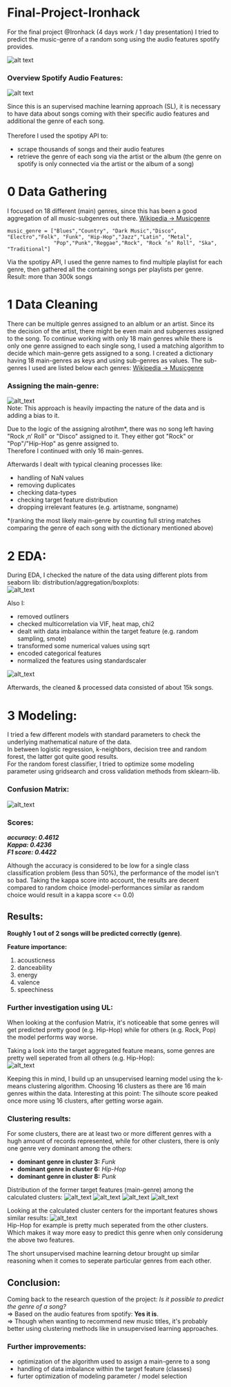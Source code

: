 # Final-Project-Ironhack

For the final project @Ironhack (4 days work / 1 day presentation) I tried to predict the music-genre of a random song using the audio features spotify provides. <br>


![alt text](https://github.com/powerflo-data/Final-Project-Ironhack/blob/main/research_question.JPG)

### Overview Spotify Audio Features:
![alt text](https://github.com/powerflo-data/Final-Project-Ironhack/blob/main/audio_features.JPG)


Since this is an supervised machine learning approach (SL), it is necessary to have data about songs coming with their specific audio features and additional the genre of each song. <br>
<br>
Therefore I used the spotipy API to: <br>
- scrape thousands of songs and their audio features <br>
- retrieve the genre of each song via the artist or the album (the genre on spotify is only connected via the artist or the album of a song) <br>
   
    
# 0 Data Gathering 
I focused on 18 different (main) genres, since this has been a good aggregation of all music-subgenres out there.   [Wikipedia -> Musicgenre](https://de.wikipedia.org/wiki/Kategorie:Musikgenre)

```
music_genre = ["Blues","Country", "Dark Music","Disco", "Electro","Folk", "Funk", "Hip-Hop","Jazz","Latin", "Metal", 
               "Pop","Punk","Reggae","Rock", "Rock ’n’ Roll", "Ska", "Traditional"]
```
               
Via the spotipy API, I used the genre names to find multiple playlist for each genre, then gathered all the containing songs per playlists per genre. <br>
Result: more than 300k songs
  
# 1 Data Cleaning
There can be multiple genres assigned to an alblum or an artist. Since its the decision of the artist, there might be even main and subgenres assigned to the song. To continue working with only 18 main genres while there is only one genre assigned to each single song, I used a matching algorithm to decide which main-genre gets assigned to a song. I created a dictionary having 18 main-genres as keys and using sub-genres as values. The sub-genres I used are listed below each genres: [Wikipedia -> Musicgenre](https://de.wikipedia.org/wiki/Kategorie:Musikgenre) <br>


### Assigning the main-genre:
![alt_text](https://github.com/powerflo-data/Final-Project-Ironhack/blob/main/main_genre_assignment.JPG) <br>
Note: This approach is heavily impacting the nature of the data and is adding a bias to it.  <br>

Due to the logic of the assigning alrotihm*, there was no song left having "Rock ‚n‘ Roll" or "Disco" assigned to it. They either got "Rock" or "Pop"/"Hip-Hop" as genre assigned to. <br>
Therefore I continued with only 16 main-genres. <br>

Afterwards I dealt with typical cleaning processes like:
- handling of NaN values
- removing duplicates
- checking data-types
- checking target feature distribution
- dropping irrelevant features (e.g. artistname, songname)


*(ranking the most likely main-genre by counting full string matches comparing the genre of each song with the dictionary mentioned above)

# 2 EDA:

During EDA, I checked the nature of the data using different plots from seaborn lib: distribution/aggregation/boxplots: <br>
![alt_text](https://github.com/powerflo-data/Final-Project-Ironhack/blob/main/danceability_genre_aggregation.png) <br>

Also I: <br>
- removed outliners
- checked multicorrelation via VIF, heat map, chi2
- dealt with data imbalance within the target feature (e.g. random sampling, smote)
- transformed some numerical values using sqrt
- encoded categorical features
- normalized the features using standardscaler

![alt_text](https://github.com/powerflo-data/Final-Project-Ironhack/blob/main/heatmap.png) <br>

Afterwards, the cleaned & processed data consisted of about 15k songs.

# 3 Modeling:

I tried a few different models with standard parameters to check the underlying mathematical nature of the data. <br>
In between logistic regression, k-neighbors, decision tree and random forest, the latter got quite good results. <br>
For the random forest classifier, I tried to optimize some modeling parameter using gridsearch and cross validation methods from sklearn-lib. <br>
### Confusion Matrix: <br>
![alt_text](https://github.com/powerflo-data/Final-Project-Ironhack/blob/main/Confusion_matrix_norm_random_forest.png) <br>

### Scores: <br>
***accuracy:  0.4612 <br>
Kappa:  0.4236 <br>
F1 score:  0.4422*** <br>

Although the accuracy is considered to be low for a single class classification problem (less than 50%), the performance of the model isn't so bad. Taking the kappa score into account, the results are decent compared to random choice (model-performances similar as random choice would result in a kappa score <= 0.0) <br>


## Results: <br>

**Roughly 1 out of 2 songs will be predicted correctly (genre)**. <br>

**Feature importance:**
1) acousticness
2) danceability
3) energy
4) valence
5) speechiness




### Further investigation using UL: <br>
When looking at the confusion Matrix, it's noticeable that some genres will get predicted pretty good (e.g. Hip-Hop) while for others (e.g. Rock, Pop) the model performs way worse. <br> 

Taking a look into the target aggregated feature means, some genres are pretty well seperated from all others (e.g. Hip-Hop): <br>
![alt_text](https://github.com/powerflo-data/Final-Project-Ironhack/blob/main/energy_vs_speechiness_mean.png) <br>

Keeping this in mind, I build up an unsupervised learning model using the k-means clustering algorithm. Choosing 16 clusters as there are 16 main genres within the data. Interesting at this point: The silhoute score peaked once more using 16 clusters, after getting worse again.

### Clustering results: 

For some clusters, there are at least two or more different genres with a hugh amount of records represented, while for other clusters, there is only one genre very dominant among the others:
- **dominant genre in cluster 3:** *Funk*
- **dominant genre in cluster 6:** *Hip-Hop*
- **dominant genre in cluster 8:** *Punk* <br>

Distribution of the former target features (main-genre) among the calculated clusters:
![alt_text](https://github.com/powerflo-data/Final-Project-Ironhack/blob/main/kmeans_cluster_with_targets1.png)
![alt_text](https://github.com/powerflo-data/Final-Project-Ironhack/blob/main/kmeans_cluster_with_targets2.png)
![alt_text](https://github.com/powerflo-data/Final-Project-Ironhack/blob/main/kmeans_cluster_with_targets.png)
![alt_text](https://github.com/powerflo-data/Final-Project-Ironhack/blob/main/kmeans_cluster_with_targets4.png) <br>




Looking at the calculated cluster centers for the important features shows similar results:
![alt_text](https://github.com/powerflo-data/Final-Project-Ironhack/blob/main/energy_vs_speechiness.png) <br>
Hip-Hop for example is pretty much seperated from the other clusters. Which makes it way more easy to predict this genre when only considerung the above two features.

The short unsupervised machine learning detour brought up similar reasoning when it comes to seperate particular genres from each other.


## Conclusion:

Coming back to the research question of the project: *Is it possible to predict the genre of a song?* <br>
=> Based on the audio features from spotify: **Yes it is**. <br>
=> Though when wanting to recommend new music titles, it's probably better using clustering methods like in unsupervised learning approaches. <br>


### Further improvements:
- optimization of the algorithm used to assign a main-genre to a song
- handling of data imbalance within the target feature (classes)
- furter optimization of modeling parameter / model selection
